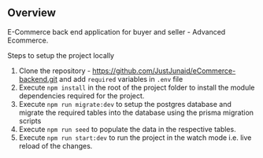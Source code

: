 ## Overview

E-Commerce back end application for buyer and seller - Advanced Ecommerce.

Steps to setup the project locally

1. Clone the repository - https://github.com/JustJunaid/eCommerce-backend.git and add `required` variables in `.env` file
2. Execute `npm install` in the root of the project folder to install the module dependencies required for the project.
3. Execute `npm run migrate:dev` to setup the postgres database and migrate the required tables into the database using the prisma migration scripts
4. Execute `npm run seed` to populate the data in the respective tables.
5. Execute `npm run start:dev` to run the project in the watch mode i.e. live reload of the changes.
